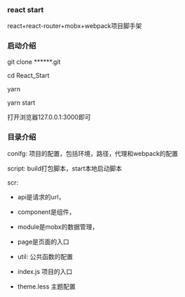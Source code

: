 ### react start
react+react-router+mobx+webpack项目脚手架

### 启动介绍

git clone ******.git

cd React_Start

yarn 

yarn start

打开浏览器127.0.0.1:3000即可

### 目录介绍

conifg: 项目的配置，包括环境，路径，代理和webpack的配置

script: build打包脚本，start本地启动脚本

scr: 
  - api是请求的url，
  
  - component是组件，
  
  - module是mobx的数据管理，
  
  - page是页面的入口
  
  - util: 公共函数的配置
  
  - index.js 项目的入口
  
  - theme.less 主题配置
